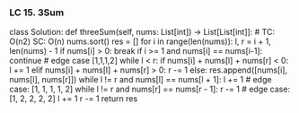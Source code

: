 ### LC 15. 3Sum
class Solution:
    def threeSum(self, nums: List[int]) -> List[List[int]]:
        # TC: O(n2) SC: O(n)
        nums.sort()
        res = []
        for i in range(len(nums)):
            l, r = i + 1, len(nums) - 1
            if nums[i] > 0: break
            if i >= 1 and nums[i] == nums[i-1]: continue  # edge case [1,1,1,2]
            while l < r:
                if nums[i] + nums[l] + nums[r] < 0:
                    l += 1
                elif nums[i] + nums[l] + nums[r] > 0:
                    r -= 1
                else:
                    res.append([nums[i], nums[l], nums[r]])
                    while l != r and nums[l] == nums[l + 1]: l += 1     # edge case: [1, 1, 1, 1, 2]
                    while l != r and nums[r] == nums[r - 1]: r -= 1     # edge case: [1, 2, 2, 2, 2]
                    l += 1
                    r -= 1
        return res